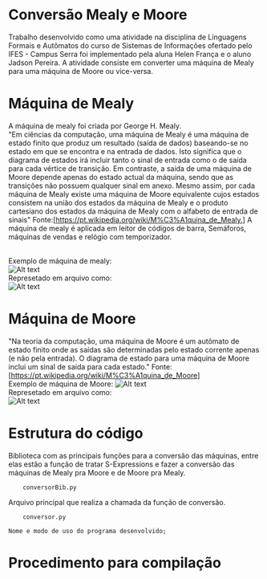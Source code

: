 # Conversão Mealy e Moore
Trabalho desenvolvido como uma atividade na disciplina de Linguagens Formais e Autômatos do curso de Sistemas de Informações ofertado pelo IFES - Campus Serra foi implementado pela aluna Helen França e o aluno Jadson Pereira. A atividade consiste em converter uma máquina de Mealy para uma máquina de Moore ou vice-versa.

# Máquina de Mealy
A máquina de mealy foi criada por George H. Mealy. <br>
"Em ciências da computação, uma máquina de Mealy é uma máquina de estado finito que produz um resultado (saída de dados) baseando-se no estado em que se encontra e na entrada de dados. Isto significa que o diagrama de estados irá incluir tanto o sinal de entrada como o de saída para cada vértice de transição. Em contraste, a saída de uma máquina de Moore depende apenas do estado actual da máquina, sendo que as transições não possuem qualquer sinal em anexo. Mesmo assim, por cada máquina de Mealy existe uma máquina de Moore equivalente cujos estados consistem na união dos estados da máquina de Mealy e o produto cartesiano dos estados da máquina de Mealy com o alfabeto de entrada de sinais" Fonte:[https://pt.wikipedia.org/wiki/M%C3%A1quina_de_Mealy.] A máquina de mealy é aplicada em leitor de códigos de barra, Semáforos, máquinas de vendas e relógio com temporizador.<br>

<br>Exemplo de máquina de mealy: <br>
![Alt text](https://github.com/jadsonpp/lfa/blob/master/prints/maqMealy.png)
<br>Represetado em arquivo como: <br> 
![Alt text](https://github.com/jadsonpp/lfa/blob/master/prints/ExMealy.png)

# Máquina de Moore
"Na teoria da computação, uma máquina de Moore é um autômato de estado finito onde as saídas são determinadas pelo estado corrente apenas (e não pela entrada). O diagrama de estado para uma máquina de Moore inclui um sinal de saída para cada estado." Fonte: [https://pt.wikipedia.org/wiki/M%C3%A1quina_de_Moore]<br>
Exemplo de máquina de Moore:
![Alt text](https://github.com/jadsonpp/lfa/blob/master/prints/maqMoore.png)
<br>Represetado em arquivo como: <br>
![Alt text](https://github.com/jadsonpp/lfa/blob/master/prints/exMoore.png)

# Estrutura do código

Biblioteca com as principais funções para a conversão das máquinas, entre elas estão a função de tratar S-Expressions e fazer a conversão das máquinas de Mealy pra Moore e de Moore pra Mealy.
``` 
    conversorBib.py
```
 Arquivo principal que realiza a chamada da função de conversão.

```
    conversor.py
```
 

  ```Nome e modo de uso do programa desenvolvido; ```

# Procedimento para compilação


